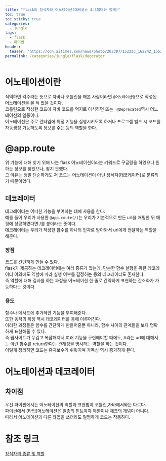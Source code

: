 ```yaml
---
title: "flask의 장식자와 어노테이션(예비코스 4-5챕터와 함께)"
toc: true
toc_sticky: true
categories:
  - jungle
tags:
  - flask
  - 파이썬
header:
  teaser: "https://cdn.aitimes.com/news/photo/202307/152333_162242_1553.jpg"
permalink: /categories/jungle/flask/decorator
---
```

# 어노테이션이란
직역하면 각주라는 뜻으로 자바나 코틀린을 해본 사람이라면 `@어노테이션명`으로 작성된 어노테이션을 본 적 있을 것이다.<br>
코틀린으로 작성한 코드에 자바 코드를 억지로 이식하면 뜨는 ` @Deprecated`역시 어노테이션의 일종이다.<br>
어노테이션은 주로 런타임에 특정 기능을 실행시키도록 하거나 프로그램 빌드 시 코드를 자동생성 가능하도록 정보를 주는 등의 역할을 한다.
# @app.route
위 기능에 대해 찾기 위해 나는 flask 어노테이션이라는 키워드로 구글링을 하였으나 원하는 정보를 찾았으나, 찾지 못했다.<br>
그 이유는 정말 단순하게도 저 코드는 어노테이션이 아닌 장식자(데코레이터)로 분류되기 때문이었다.
## 데코레이터
데코레이터는 어떠한 기능을 부여하는 데에 사용을 한다.<br>
예를 들어 우리가 사용한 `@app.route(/)`는 우리가 기본적으로 만든 url을 매핑한 뒤 매핑에 성공하였다면 /를 붙이라는 뜻이다.<br>
데코레이터는 우리가 작성한 함수를 하나의 인자로 받아와서 url에게 전달하는 역할을 해준다.
### 장점
코드를 간단하게 만들 수 있다.<br>
flask가 제공하는 데코레이터에는 여러 종류가 있는데, 단순한 함수 실행을 위한 데코레이터 이외에도 역할에 따라 실행 여부를 결정하는 등의 데코레이터도 존재한다.<br>
즉 역할에 대해 검사를 하는 과정을 어노테이션 한 줄로 간략하게 표현하는 간소화가 가능하다는 것이다.
### 용도
함수나 메서드에 추가적인 기능을 부여해준다.<br>
또한 동작의 확장 역시 데코레이터를 통해 이루어진다.<br>
이러한 과정들은 함수를 간단하게 만들어줄뿐 아니라, 함수 사이의 관계들을 보다 명확하게 표현해줄 수 있다.<br>
즉 웹사이트가 무겁고 복잡해져서 여러 기능을 구현해야할 때에도, A라는 url에 대해서는 이런 함수를 return한다는 관계성을 명시하는 역할을 하는 것이다.<br>
이렇게 정리하면 코드는 유지보수가 쉬워지며 가독성 역시 증가하게 된다.
# 어노테이션과 데코레이터
## 차이점
우선 파이썬에서는 어노테이션의 역할과 표현법이 코틀린,자바에서와는 다르다.<br>
파이썬에서 (타입)어노테이션은 일종의 힌트이지 제한이나 체크의 개념이 아니다.<br>
따라서 어노테이션과 다른 타입을 쓰더라도 멀쩡하게 코드는 작동하다.<br>
# 참조 링크
[장식자의 종류 및 역할](https://velog.io/@2jinu/Flask-Decorator#1-%EB%8D%B0%EC%BD%94%EB%A0%88%EC%9D%B4%ED%84%B0)